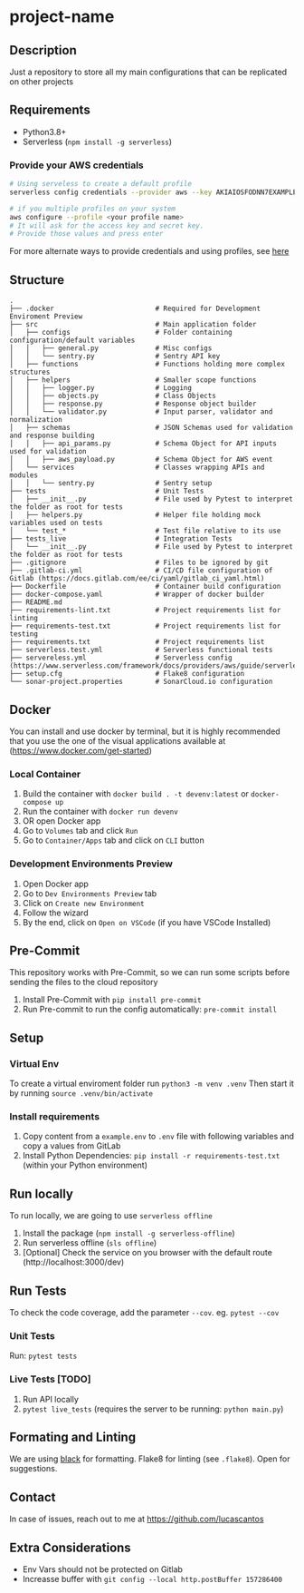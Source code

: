 # project-name

## Description

Just a repository to store all my main configurations that can be replicated on other projects

## Requirements
- Python3.8+
- Serverless (`npm install -g serverless`)
  
### Provide your AWS credentials

```bash
# Using serveless to create a default profile
serverless config credentials --provider aws --key AKIAIOSFODNN7EXAMPLE --secret wJalrXUtnFEMI/K7MDENG/bPxRfiCYEXAMPLEKEY

# if you multiple profiles on your system
aws configure --profile <your profile name>
# It will ask for the access key and secret key.
# Provide those values and press enter
```

For more alternate ways to provide credentials and using profiles, see [here](https://www.serverless.com/framework/docs/providers/aws/guide/credentials/)


## Structure

```
.
├── .docker                         # Required for Development Enviroment Preview
├── src                             # Main application folder
│   ├── configs                     # Folder containing configuration/default variables
│   │   ├── general.py              # Misc configs
│   │   └── sentry.py               # Sentry API key
│   ├── functions                   # Functions holding more complex structures
│   ├── helpers                     # Smaller scope functions
│   │   ├── logger.py               # Logging
│   │   ├── objects.py              # Class Objects
│   │   ├── response.py             # Response object builder
│   │   └── validator.py            # Input parser, validator and normalization
│   ├── schemas                     # JSON Schemas used for validation and response building
│   │   ├── api_params.py           # Schema Object for API inputs used for validation
│   │   ├── aws_payload.py          # Schema Object for AWS event
│   └── services                    # Classes wrapping APIs and modules
│   │   └── sentry.py               # Sentry setup
├── tests                           # Unit Tests
│   ├── __init__.py                 # File used by Pytest to interpret the folder as root for tests
│   ├── helpers.py                  # Helper file holding mock variables used on tests
│   └── test_*                      # Test file relative to its use
├── tests_live                      # Integration Tests
│   └── __init__.py                 # File used by Pytest to interpret the folder as root for tests
├── .gitignore                      # Files to be ignored by git
├── .gitlab-ci.yml                  # CI/CD file configuration of Gitlab (https://docs.gitlab.com/ee/ci/yaml/gitlab_ci_yaml.html)
├── Dockerfile                      # Container build configuration
├── docker-compose.yaml             # Wrapper of docker builder
├── README.md
├── requirements-lint.txt           # Project requirements list for linting
├── requirements-test.txt           # Project requirements list for testing
├── requirements.txt                # Project requirements list
├── serverless.test.yml             # Serverless functional tests
├── servereless.yml                 # Serverless config (https://www.serverless.com/framework/docs/providers/aws/guide/serverless.yml/)
├── setup.cfg                       # Flake8 configuration
└── sonar-project.properties        # SonarCloud.io configuration
```

## Docker

You can install and use docker by terminal, but it is highly recommended that you use the one of the visual applications available at (https://www.docker.com/get-started)

### Local Container


1. Build the container with `docker build . -t devenv:latest` or `docker-compose up`
2. Run the container with `docker run devenv`
3. OR open Docker app
4. Go to `Volumes` tab and click `Run`
5. Go to `Container/Apps` tab and click on `CLI` button

### Development Environments Preview

1. Open Docker app
2. Go to `Dev Environments Preview` tab
3. Click on `Create new Environment`
4. Follow the wizard
5. By the end, click on `Open on VSCode` (if you have VSCode Installed)

## Pre-Commit
This repository works with Pre-Commit, so we can run some scripts before sending the files to the cloud repository

1. Install Pre-Commit with `pip install pre-commit`
2. Run Pre-commit to run the config automatically: `pre-commit install`
## Setup

### Virtual Env

To create a virtual enviroment folder run `python3 -m venv .venv`
Then start it by running `source .venv/bin/activate`

### Install requirements

1. Copy content from a `example.env` to `.env` file with following variables and copy a values from GitLab
2. Install Python Dependencies: `pip install -r requirements-test.txt` (within your Python environment)
   
## Run locally

To run locally, we are going to use `serverless offline`

1. Install the package (`npm install -g serverless-offline`)
2. Run serverless offline (`sls offline`)
3. [Optional] Check the service on you browser with the default route (http://localhost:3000/dev)

## Run Tests

To check the code coverage, add the parameter `--cov`. eg. `pytest --cov`
### Unit Tests
Run: `pytest tests`

### Live Tests [TODO]

1. Run API locally
2. `pytest live_tests` (requires the server to be running: `python main.py`)


## Formating and Linting

We are using [black](https://black.readthedocs.io/en/stable/editor_integration.html) for formatting. Flake8 for linting (see `.flake8`).
Open for suggestions.

## Contact

In case of issues, reach out to me at https://github.com/lucascantos

## Extra Considerations

- Env Vars should not be protected on Gitlab
- Increasse buffer with `git config --local http.postBuffer 157286400`